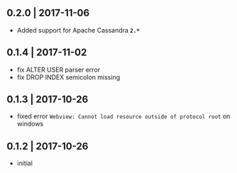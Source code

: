 ## 0.2.0 | 2017-11-06

- Added support for Apache Cassandra **`2.*`**

## 0.1.4 | 2017-11-02

- fix ALTER USER parser error
- fix DROP INDEX semicolon missing

## 0.1.3 | 2017-10-26

- fixed error `Webview: Cannot load resource outside of protocol root` on windows

## 0.1.2 | 2017-10-26

- initial
